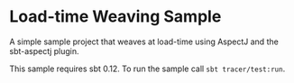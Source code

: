 Load-time Weaving Sample
========================

A simple sample project that weaves at load-time using AspectJ and the sbt-aspectj plugin.

This sample requires sbt 0.12. To run the sample call `sbt tracer/test:run`.
